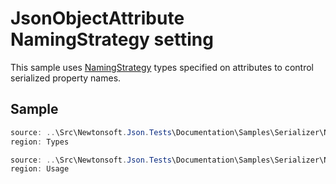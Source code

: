 ﻿# JsonObjectAttribute NamingStrategy setting

This sample uses [NamingStrategy](/API/newtonsoft/json/serialization/namingstrategy/) types specified on attributes to control serialized property names.

## Sample

```csharp Types
source: ..\Src\Newtonsoft.Json.Tests\Documentation\Samples\Serializer\NamingStrategyAttributes.cs
region: Types
```

```csharp Usage
source: ..\Src\Newtonsoft.Json.Tests\Documentation\Samples\Serializer\NamingStrategyAttributes.cs
region: Usage
```
